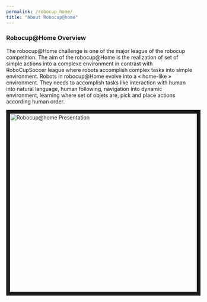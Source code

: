 ```yaml
---
permalink: /robocup_home/
title: "About Robocup@home"
---
```



### Robocup@Home Overview
The robocup@Home challenge is one of the major league of the robocup competition. The aim of the robocup@Home is the realization of set of simple actions into a complexe environment in contrast with RoboCupSoccer league where robots accomplish complex tasks into simple environment.
Robots in robocup@Home evolve into a « home-like » environment. They needs to accomplish tasks like interaction with human into natural language, human following, navigation into dynamic environment, learning where set of objets are,  pick and place actions according human order.

<a href="http://www.youtube.com/watch?feature=player_embedded&v=YpjeNa8BAYg" target="_blank"><img src="http://img.youtube.com/vi/YpjeNa8BAYg/0.jpg" alt="Robocup@home Presentation" width="640" height="480" border="10" /></a>
